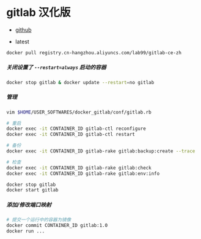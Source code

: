 gitlab 汉化版
=============
- [github][address]

[address]: https://github.com/twang2218/gitlab-ce-zh
- latest
```bash
docker pull registry.cn-hangzhou.aliyuncs.com/lab99/gitlab-ce-zh
```

##### 关闭设置了 `--restart=always` 启动的容器
```bash
docker stop gitlab & docker update --restart=no gitlab
```

##### 管理
```bash
vim $HOME/USER_SOFTWARES/docker_gitlab/conf/gitlab.rb

# 重启
docker exec -it CONTAINER_ID gitlab-ctl reconfigure
docker exec -it CONTAINER_ID gitlab-ctl restart

# 备份
docker exec -it CONTAINER_ID gitlab-rake gitlab:backup:create --trace

# 检查
docker exec -it CONTAINER_ID gitlab-rake gitlab:check
docker exec -it CONTAINER_ID gitlab-rake gitlab:env:info

docker stop gitlab
docker start gitlab
```

##### 添加/修改端口映射
```bash
# 提交一个运行中的容器为镜像
docker commit CONTAINER_ID gitlab:1.0
docker run ...
```
